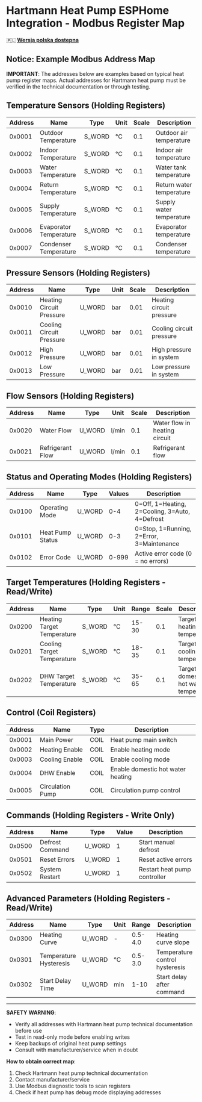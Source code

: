 # Hartmann Heat Pump ESPHome Integration - Modbus Register Map

🇵🇱 **[Wersja polska dostępna](MODBUS_MAP_PL.md)**

## Notice: Example Modbus Address Map

**IMPORTANT**: The addresses below are examples based on typical heat pump register maps. 
Actual addresses for Hartmann heat pump must be verified in the technical documentation or through testing.

## Temperature Sensors (Holding Registers)

| Address | Name                    | Type   | Unit | Scale | Description |
|---------|-------------------------|--------|------|-------|-------------|
| 0x0001  | Outdoor Temperature     | S_WORD | °C   | 0.1   | Outdoor air temperature |
| 0x0002  | Indoor Temperature      | S_WORD | °C   | 0.1   | Indoor air temperature |
| 0x0003  | Water Temperature       | S_WORD | °C   | 0.1   | Water tank temperature |
| 0x0004  | Return Temperature      | S_WORD | °C   | 0.1   | Return water temperature |
| 0x0005  | Supply Temperature      | S_WORD | °C   | 0.1   | Supply water temperature |
| 0x0006  | Evaporator Temperature  | S_WORD | °C   | 0.1   | Evaporator temperature |
| 0x0007  | Condenser Temperature   | S_WORD | °C   | 0.1   | Condenser temperature |

## Pressure Sensors (Holding Registers)

| Address | Name                      | Type   | Unit | Scale | Description |
|---------|---------------------------|--------|------|-------|-------------|
| 0x0010  | Heating Circuit Pressure  | U_WORD | bar  | 0.01  | Heating circuit pressure |
| 0x0011  | Cooling Circuit Pressure  | U_WORD | bar  | 0.01  | Cooling circuit pressure |
| 0x0012  | High Pressure             | U_WORD | bar  | 0.01  | High pressure in system |
| 0x0013  | Low Pressure              | U_WORD | bar  | 0.01  | Low pressure in system |

## Flow Sensors (Holding Registers)

| Address | Name                    | Type   | Unit  | Scale | Description |
|---------|-------------------------|--------|-------|-------|-------------|
| 0x0020  | Water Flow              | U_WORD | l/min | 0.1   | Water flow in heating circuit |
| 0x0021  | Refrigerant Flow        | U_WORD | l/min | 0.1   | Refrigerant flow |

## Status and Operating Modes (Holding Registers)

| Address | Name                    | Type   | Values | Description |
|---------|-------------------------|--------|--------|-------------|
| 0x0100  | Operating Mode          | U_WORD | 0-4    | 0=Off, 1=Heating, 2=Cooling, 3=Auto, 4=Defrost |
| 0x0101  | Heat Pump Status        | U_WORD | 0-3    | 0=Stop, 1=Running, 2=Error, 3=Maintenance |
| 0x0102  | Error Code              | U_WORD | 0-999  | Active error code (0 = no errors) |

## Target Temperatures (Holding Registers - Read/Write)

| Address | Name                         | Type   | Unit | Range | Scale | Description |
|---------|------------------------------|--------|------|-------|-------|-------------|
| 0x0200  | Heating Target Temperature   | S_WORD | °C   | 15-30 | 0.1   | Target heating temperature |
| 0x0201  | Cooling Target Temperature   | S_WORD | °C   | 18-35 | 0.1   | Target cooling temperature |
| 0x0202  | DHW Target Temperature       | S_WORD | °C   | 35-65 | 0.1   | Target domestic hot water temperature |

## Control (Coil Registers)

| Address | Name                    | Type | Description |
|---------|-------------------------|------|-------------|
| 0x0001  | Main Power              | COIL | Heat pump main switch |
| 0x0002  | Heating Enable          | COIL | Enable heating mode |
| 0x0003  | Cooling Enable          | COIL | Enable cooling mode |
| 0x0004  | DHW Enable              | COIL | Enable domestic hot water heating |
| 0x0005  | Circulation Pump        | COIL | Circulation pump control |

## Commands (Holding Registers - Write Only)

| Address | Name                    | Type   | Value | Description |
|---------|-------------------------|--------|-------|-------------|
| 0x0500  | Defrost Command         | U_WORD | 1     | Start manual defrost |
| 0x0501  | Reset Errors            | U_WORD | 1     | Reset active errors |
| 0x0502  | System Restart          | U_WORD | 1     | Restart heat pump controller |

## Advanced Parameters (Holding Registers - Read/Write)

| Address | Name                         | Type   | Unit | Range | Description |
|---------|------------------------------|--------|------|-------|-------------|
| 0x0300  | Heating Curve               | U_WORD | -    | 0.5-4.0| Heating curve slope |
| 0x0301  | Temperature Hysteresis      | U_WORD | °C   | 0.5-3.0| Temperature control hysteresis |
| 0x0302  | Start Delay Time            | U_WORD | min  | 1-10   | Start delay after command |

---

**SAFETY WARNING**: 
- Verify all addresses with Hartmann heat pump technical documentation before use
- Test in read-only mode before enabling writes
- Keep backups of original heat pump settings
- Consult with manufacturer/service when in doubt

**How to obtain correct map**:
1. Check Hartmann heat pump technical documentation
2. Contact manufacturer/service
3. Use Modbus diagnostic tools to scan registers
4. Check if heat pump has debug mode displaying addresses